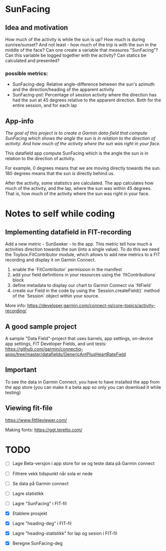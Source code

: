 # SunFacing

## Idea and motivation
How much of the activity is while the sun is up? 
How much is during sunrise/sunset? 
And not least - how much of the trip is with the sun in the middle of the face?
Can one create a variable that measures "SunFacing"? 
Can this variable be logged together with the activity? 
Can statics be calculated and presented?

### possible metrics:
- SunFacing-deg: Relative angle-difference between the sun's azimuth and the direction/heading of the apparent activity 
- SunFacing-pst: Percentage of session activity where the direction has had the sun at 45 degrees relative to the apparent direction. Both for the entire session, and for each lap

## App-info

_The goal of this project is to create a Garmin data-field that compute SunFacing which shows the angle the sun is in relation to the direction of activity. And how much of the activity where the sun was right in your face._

This datafield app compute SunFacing which is the angle the sun is in relation to the direction of activity. 

For example, 0 degrees means that we are moving directly towards the sun. 180 degrees means that the sun is directly behind us. 

After the activity, some statistics are calculated. The app calculates how much of the activity, and the lap, where the sun was within 45 degrees. That is, how much of the activity where the sun was right in your face.

# Notes to self while coding

## Implementing datafield in FIT-recording

Add a new metric - SunSeeker - to the app. This metric tell how much a activities direction towards the sun (into a single value). To do this we need the Toybox.FitContributor module, which allows to add new metrics to a FIT recording and display it on Garmin Connect.
1)  enable the ´FitContributor´ permission in the manifest
2)  add your field definitions in your resources using the ´fitContributions´ block
3)  define metadata to display our chart to Garmin Connect via ´fitField´
4)  create our Field in the code by using the ´Session.createField()´ method of the ´Session´ object within your source.

More info: https://developer.garmin.com/connect-iq/core-topics/activity-recording/

## A good sample project

A sample "Data Field"-project that uses barrels, app settings, on-device app settings, FIT Developer Fields, and unit tests: https://github.com/garmin/connectiq-apps/tree/master/datafields/GenericAntPlusHeartRateField

## Important

To see the data in Garmin Connect, you have to have installed the app from the app store (you can make it a beta app so only you can download it while testing)

## Viewing fit-file

https://www.fitfileviewer.com/

Making fonts: https://ggt.teretto.com/


# TODO
- [ ] Lage Beta-versjon i app store for se og teste data på Garmin connect 
- [ ] Filtrere vekk tidspunkt når sola er nede
- [ ] Se data på Garmin connect
- [ ] Lagre statistikk    
- [ ] Lagre "SunFacing" i FIT-fil
- [x] Etablere prosjekt
- [x] Lagre "heading-deg" i FIT-fil
- [x] Lagre "heading-statistikk" for lap og sesion i FIT-fil
- [x] Beregne SunFacing-deg 

